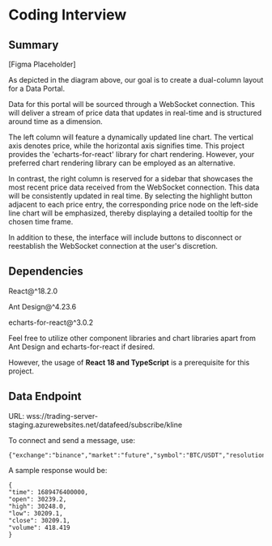 # Coding Interview

## Summary

[Figma Placeholder]

As depicted in the diagram above, our goal is to create a dual-column layout for a Data Portal.

Data for this portal will be sourced through a WebSocket connection. This will deliver a stream of price data that updates in real-time and is structured around time as a dimension.

The left column will feature a dynamically updated line chart. The vertical axis denotes price, while the horizontal axis signifies time. This project provides the 'echarts-for-react' library for chart rendering. However, your preferred chart rendering library can be employed as an alternative.

In contrast, the right column is reserved for a sidebar that showcases the most recent price data received from the WebSocket connection. This data will be consistently updated in real time. By selecting the highlight button adjacent to each price entry, the corresponding price node on the left-side line chart will be emphasized, thereby displaying a detailed tooltip for the chosen time frame.

In addition to these, the interface will include buttons to disconnect or reestablish the WebSocket connection at the user's discretion.

## Dependencies
React@^18.2.0

Ant Design@^4.23.6

echarts-for-react@^3.0.2

Feel free to utilize other component libraries and chart libraries apart from Ant Design and echarts-for-react if desired.

However, the usage of **React 18 and TypeScript** is a prerequisite for this project.

## Data Endpoint
URL: wss://trading-server-staging.azurewebsites.net/datafeed/subscribe/kline

To connect and send a message, use:
```
{"exchange":"binance","market":"future","symbol":"BTC/USDT","resolution":"1m"}
```

A sample response would be:
```
{
"time": 1689476400000,
"open": 30239.2,
"high": 30248.0,
"low": 30209.1,
"close": 30209.1,
"volume": 418.419
}
```

